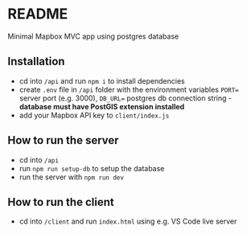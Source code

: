 # README

Minimal Mapbox MVC app using postgres database

## Installation

- cd into `/api` and run `npm i` to install dependencies
- create `.env` file in `/api` folder with the environment variables `PORT=` server port (e.g. 3000), `DB_URL=` postgres db connection string - <b>database must have PostGIS extension installed</b>
- add your Mapbox API key to `client/index.js`
## How to run the server

- cd into `/api` 
- run `npm run setup-db` to setup the database
- run the server with `npm run dev`

## How to run the client

- cd into `/client` and run `index.html` using e.g. VS Code live server  